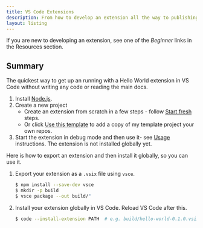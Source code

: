 ```yaml
---
title: VS Code Extensions
description: From how to develop an extension all the way to publishing it
layout: listing
---
```


If you are new to developing an extension, see one of the _Beginner_ links in the Resources section.

## Summary

The quickest way to get up an running with a Hello World extension in VS Code without writing any code or reading the main docs.

1. Install [Node.js][].
2. Create a new project
    - Create an extension from scratch in a few steps - follow [Start fresh][] steps.
    - Or click [Use this template][] to add a copy of my template project your own repos.
3. Start the extension in debug mode and then use it- see [Usage][] instructions. The extension is not installed globally yet.

Here is how to export an extension and then install it globally, so you can use it.

1. Export your extension as a `.vsix` file using `vsce`.
    ```sh
    $ npm install --save-dev vsce
    $ mkdir -p build
    $ vsce package --out build/"
    ```
2. Install your extension globally in VS Code. Reload VS Code after this.
    ```sh
    $ code --install-extension PATH  # e.g. build/hello-world-0.1.0.vsix
    ```

[Node.js]: https://gist.github.com/MichaelCurrin/aa1fc56419a355972b96bce23f3bccba
[Start fresh]: https://github.com/MichaelCurrin/vsc-extension-quickstart/blob/master/docs/start-fresh.md#start-fresh
[Use this template]: https://github.com/MichaelCurrin/vsc-extension-quickstart/generate
[Usage]: https://github.com/MichaelCurrin/vsc-extension-quickstart/blob/master/docs/usage.md
